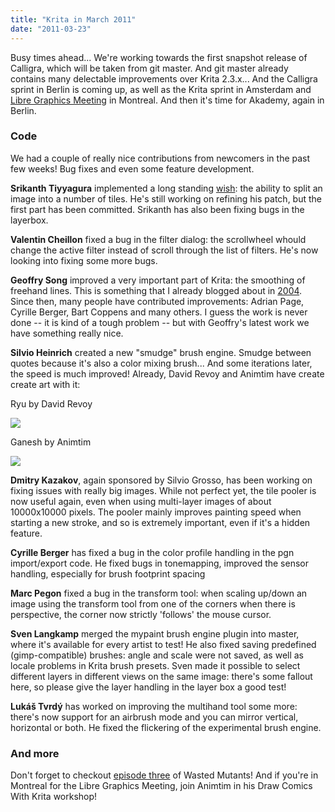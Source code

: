 ```yaml
---
title: "Krita in March 2011"
date: "2011-03-23"
---
```


Busy times ahead... We're working towards the first snapshot release of Calligra, which will be taken from git master. And git master already contains many delectable improvements over Krita 2.3.x... And the Calligra sprint in Berlin is coming up, as well as the Krita sprint in Amsterdam and [Libre Graphics Meeting](http://www.libregraphicsmeeting.org) in Montreal. And then it's time for Akademy, again in Berlin.

### Code

We had a couple of really nice contributions from newcomers in the past few weeks! Bug fixes and even some feature development.

**Srikanth Tiyyagura** implemented a long standing [wish](https://bugs.kde.org/show_bug.cgi?id=127571): the ability to split an image into a number of tiles. He's still working on refining his patch, but the first part has been committed. Srikanth has also been fixing bugs in the layerbox.

**Valentin Cheillon** fixed a bug in the filter dialog: the scrollwheel whould change the active filter instead of scroll through the list of filters. He's now looking into fixing some more bugs.

**Geoffry Song** improved a very important part of Krita: the smoothing of freehand lines. This is something that I already blogged about in [2004](http://www.valdyas.org/fading/index.cgi/hacking/krita/learning_cpp.html?seemore=y). Since then, many people have contributed improvements: Adrian Page, Cyrille Berger, Bart Coppens and many others. I guess the work is never done -- it is kind of a tough problem -- but with Geoffry's latest work we have something really nice.

**Silvio Heinrich** created a new "smudge" brush engine. Smudge between quotes because it's also a color mixing brush... And some iterations later, the speed is much improved! Already, David Revoy and Animtim have create create art with it: 

Ryu by David Revoy

![](/images/posts/2011/speedpaint_ryu_deevad_plassy_smudge.jpg)  

Ganesh by Animtim

![](/images/posts/2011/ganapainti_720.png)  

**Dmitry Kazakov**, again sponsored by Silvio Grosso, has been working on fixing issues with really big images. While not perfect yet, the tile pooler is now useful again, even when using multi-layer images of about 10000x10000 pixels. The pooler mainly improves painting speed when starting a new stroke, and so is extremely important, even if it's a hidden feature.

**Cyrille Berger** has fixed a bug in the color profile handling in the pgn import/export code. He fixed bugs in tonemapping, improved the sensor handling, especially for brush footprint spacing

**Marc Pegon** fixed a bug in the transform tool: when scaling up/down an image using the transform tool from one of the corners when there is perspective, the corner now strictly 'follows' the mouse cursor.

**Sven Langkamp** merged the mypaint brush engine plugin into master, where it's available for every artist to test! He also fixed saving predefined (gimp-compatible) brushes: angle and scale were not saved, as well as locale problems in Krita brush presets. Sven made it possible to select different layers in different views on the same image: there's some fallout here, so please give the layer handling in the layer box a good test!

**Lukáš Tvrdý** has worked on improving the multihand tool some more: there's now support for an airbrush mode and you can mirror vertical, horizontal or both. He fixed the flickering of the experimental brush engine.

### And more

Don't forget to checkout [episode three](http://forum.kde.org/viewtopic.php?f=138&t=94197) of Wasted Mutants! And if you're in Montreal for the Libre Graphics Meeting, join Animtim in his Draw Comics With Krita workshop!
